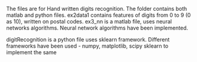 The files are for Hand written digits recognition.
The folder contains both matlab and python files.
ex2data1 contains features of digits from 0 to 9 (0 as 10), written on postal codes. 
ex3_nn is a matlab file, uses neural networks algorithms.
Neural network algorithms have been implemented.

digitRecognition is a python file uses sklearn framework.
Different frameworks have been used - numpy, matplotlib, scipy sklearn to implement the same
